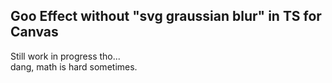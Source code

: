 ## Goo Effect without "svg graussian blur" in TS for Canvas
Still work in progress tho...  
dang, math is hard sometimes.  
